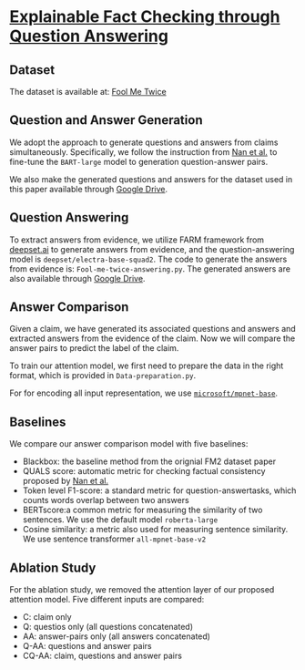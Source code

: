 # [Explainable Fact Checking through Question Answering](https://arxiv.org/abs/2110.05369)

## Dataset
The dataset is available at: [Fool Me Twice](https://github.com/google-research/fool-me-twice)

## Question and Answer Generation
We adopt the approach to generate questions and answers from claims simultaneously. Specifically, we follow the instruction from [Nan et al.](https://github.com/amazon-research/fact-check-summarization) to fine-tune the `BART-large` model to generation question-answer pairs. 

We also make the generated questions and answers for the dataset used in this paper available through [Google Drive](https://drive.google.com/file/d/14SB_pyzwBAM7x4dIHYmFvV5ftUP4oKsQ/view?usp=sharing).

## Question Answering 
To extract answers from evidence, we utilize FARM framework from [deepset.ai](https://github.com/deepset-ai/FARM) to generate answers from evidence, and the question-answering model is `deepset/electra-base-squad2`. The code to generate the answers from evidence is: `Fool-me-twice-answering.py`. The generated answers are also available through [Google Drive](https://drive.google.com/file/d/14wSjRvnqlsq9PIFzoUK-kHJ3TnAKpg0-/view?usp=sharing).

## Answer Comparison
Given a claim, we have generated its associated questions and answers and extracted answers from the evidence of the claim. Now we will compare the answer pairs to predict the label of the claim. 

To train our attention model, we first need to prepare the data in the right format, which is provided in `Data-preparation.py`.

For for encoding all input representation, we use [`microsoft/mpnet-base`](microsoft/mpnet-base).

## Baselines
We compare our answer comparison model with five baselines:
- Blackbox: the baseline method from the orignial FM2 dataset paper
- QUALS score: automatic metric for checking factual consistency proposed by [Nan et al.](https://arxiv.org/abs/2105.04623)
- Token level F1-score: a standard metric for question-answertasks, which counts words overlap between two answers
- BERTscore:a common metric for measuring the similarity of two sentences. We use the default model `roberta-large`
- Cosine similarity: a metric also used for measuring sentence similarity. We use sentence transformer `all-mpnet-base-v2`

## Ablation Study
For the ablation study, we removed the attention layer of our proposed attention model. Five different inputs are compared:
- C: claim only
- Q: questios only (all questions concatenated)
- AA: answer-pairs only (all answers concatenated)
- Q-AA: questions and answer pairs
- CQ-AA: claim, questions and answer pairs
